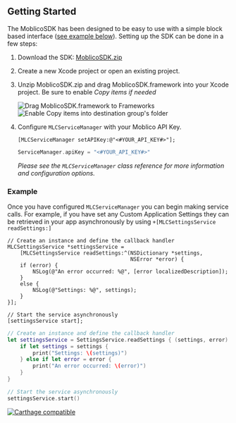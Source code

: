 Getting Started
---------------

The MoblicoSDK has been designed to be easy to use with a simple block based interface ([see example below](#example)). Setting up the SDK can be done in a  few steps:

1. Download the SDK: [MoblicoSDK.zip](http://developer.moblico.com/sdks/ios/MoblicoSDK.zip "Download MoblicoSDK.zip")
2. Create a new Xcode project or open an existing project.
3. Unzip MoblicoSDK.zip and drag MoblicoSDK.framework into your Xcode project. Be sure to enable *Copy items if needed*

    <img src="http://developer.moblico.com/sdks/ios/docs/docs/images/DragSDK.png" srcset="http://developer.moblico.com/sdks/ios/docs/docs/images/DragSDK.png 1x, http://developer.moblico.com/sdks/ios/docs/docs/images/DragSDK@2x.png 2x" alt="Drag MoblicoSDK.framework to Frameworks" title="Drag MoblicoSDK.framework">

    <img src="http://developer.moblico.com/sdks/ios/docs/docs/images/Copy.png" srcset="http://developer.moblico.com/sdks/ios/docs/docs/images/Copy.png 1x, http://developer.moblico.com/sdks/ios/docs/docs/images/Copy@2x.png 2x" alt="Enable Copy items into destination group's folder" title="Enable Copy">

4. Configure `MLCServiceManager` with your Moblico API Key.

    ```objc
    [MLCServiceManager setAPIKey:@"<#YOUR_API_KEY#>"];
    ```

    ```swift
    ServiceManager.apiKey = "<#YOUR_API_KEY#>"
    ```

    *Please see the `MLCServiceManager` class reference for more information and configuration options.*

<h3 id="example">Example</h3>

Once you have configured `MLCServiceManager` you can begin making service calls. For example, if you have set any Custom Application Settings they can be retrieved in your app asynchronously by using `+[MLCSettingsService readSettings:]`

```objc
// Create an instance and define the callback handler
MLCSettingsService *settingsService = 
    [MLCSettingsService readSettings:^(NSDictionary *settings,
                                       NSError *error) {
    if (error) {
        NSLog(@"An error occurred: %@", [error localizedDescription]);
    }
    else {
        NSLog(@"Settings: %@", settings);
    }
}];

// Start the service asynchronously
[settingsService start];
```

```swift
// Create an instance and define the callback handler
let settingsService = SettingsService.readSettings { (settings, error) in
    if let settings = settings {
        print("Settings: \(settings)")
    } else if let error = error {
        print("An error occurred: \(error)")
    }
}

// Start the service asynchronously
settingsService.start()
```

[![Carthage compatible](https://img.shields.io/badge/Carthage-compatible-4BC51D.svg?style=flat)](https://github.com/Carthage/Carthage)
